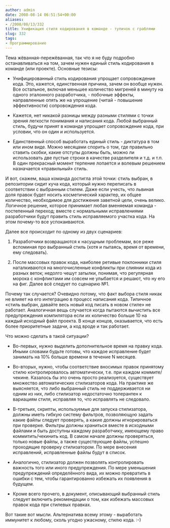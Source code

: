 ```yaml
---
author: admin
date: 2008-08-14 06:51:54+00:00
aliases:
- /2008/08/13/332
title: Унификация стиля кодирования в команде - тупичок с граблями
slug: 332
tags:
- Программирование
---
```


Тема жёванная-пережёванная, так что я не буду подробно останавливаться на том, зачем нужен единый стиль кодирования в команде (или проекте). Основные тезисы:

  * Унифицированный стиль кодирования упрощает сопровождение кода. Это, кажется, единственная причина, зачем он вообще нужен. Все остальное, включая меньшее количество мигреней в минуту на одного эталонного разработчика, - побочные эффекты, направленные опять же на упрощение (читай - повышение эффективности) сопровождения кода. 

  * Кажется, нет никакой разницы между разными стилями с точки зрения легкости понимания и написания кода. Любой выбранный стиль, будучи принят в команде упрощает сопровождение кода, при условии, что он один и используется. 

  * Единственный способ выработать единый стиль - диктатура в том или ином виде. Можно месяцами спорить о том, где правильно ставить скобки, какие отступы должны быть, можно ли использовать две пустые строки в качестве разделителя и т.д. и т.п. В один прекрасный момент терпение лопается и волевым решением назначается «правильный» стиль. 

<!--more-->

И вот, скажем, ваша команда достигла этой точки: стиль выбран, в репозитории сидит куча кода, который нужно переписать в соответствии с выбранным стилем. Даже если учесть, что львиная доля правок будет носить косметический характер, их общее количество, необходимое для достижения заветной цели, очень велико. Логичное решение, которое принимает любая вменяемая команда - постепенный переход; вместе с нормальными исправлениями разработчики будут править стиль исправляемого участка кода. На этом почему-то все успокаиваются.

Далее все происходит по одному из двух сценариев:

  1. Разработчики возвращаются к насущным проблемам, все реже вспоминая про выбранный стиль (хотя и пытаясь, время от времени, ему следовать). 

  2. После массовых правок кода, наиболее ретивые поклонники стиля наталкиваются на многочисленные конфликты при слиянии кода из разных веток; недолго чешут затылки, понимая, что регулярная морока с конфликтами им совсем не улыбается и решают, что ну его на фиг. Далее всё следует по сценарию №1. 

Почему так случается? Очевидно потому, что факт выбора стиля никак не влияет на его интеграцию в процесс написания кода. Типичное «стиль выбран, давайте весь новый код писать в новом стиле» не работает. Аналогичная вещь случается когда пытаются вычистить все предупреждения компилятора если их количество больше 10 на каждый исходный файл проекта. В конце концов, оказывается, что есть более приоритетные задачи, а код вроде и так работает.

Что можно сделать в такой ситуации? 

  * Во-первых, нужно выделить дополнительное время на правку кода. Иными словами будьте готовы, что каждое исправление будет занимать на 10% больше времени в течение N месяцев. 

  * Во-вторых, нужно, чтобы соответствие вносимых правок принятому стилю контролировалось автоматически, т.е. при каждом коммите/чекине. Казалось бы это очень просто реализуется, существует множество автоматических стилизаторов кода. На практике же выясняется, что либо выбранный стиль не поддерживается ни одним из них, либо стилизатор недостаточно толерантен к вариациям стиля, исправляя то, что исправлять не следовало. 

  * В-третьих, скрипты, используемые для запуска стилизатора, должны иметь гибкую систему фильтров, позволяющую задать какие файлы следует проверять, а какие должны игнорироваться при проверке. Фильтры должны храниться вместе в исходными файлами и быть доступны каждому разработчику, имеющему право коммитить/чекинить код. В самом начале должны проверяться, только новые файлы, а также существующие файлы, успешно проходящие проверку стилизатором. По мере внесения исправлений, исправленные файлы будут в список. 

  * Аналогично, стилизатор должен позволять контролировать важность того или иного предупреждения. По мере уменьшения предупреждений определённого вида, их можно превратить в ошибки с тем, чтобы гарантированно избежать их появления в будущем. 

  * Кроме всего прочего, в документ, описывающий выбранный стиль следует включить рекомендации о том, как избежать массовых правок кода при стилевых правках. 

Вот такие вот мысли. Альтернатива всему этому - выработать иммунитет к любому, сколь угодно ужасному, стилю кода. :-)
